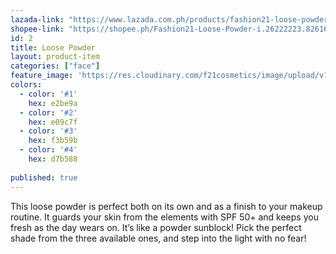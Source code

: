 ```yaml
---
lazada-link: "https://www.lazada.com.ph/products/fashion21-loose-powder-i254100486-s349009825.html?spm=a2o4l.seller.list.34.5de16cc97h3Fhe&mp=1"
shopee-link: "https://shopee.ph/Fashion21-Loose-Powder-i.26222223.826165486"
id: 2
title: Loose Powder
layout: product-item
categories: ["face"]
feature_image: 'https://res.cloudinary.com/f21cosmetics/image/upload/v1570587908/loose-powder.jpg'
colors:
  - color: '#1'
    hex: e2be9a
  - color: '#2'
    hex: e09c7f
  - color: '#3'
    hex: f3b59b
  - color: '#4'
    hex: d7b588
    
published: true
---
```

This loose powder is perfect both on its own and as a finish to your makeup routine. It guards your skin from the elements with SPF 50+ and keeps you fresh as the day wears on. It’s like a powder sunblock! Pick the perfect shade from the three available ones, and step into the light with no fear!
